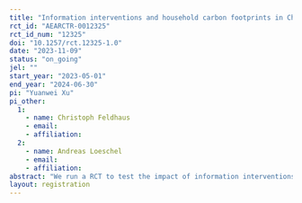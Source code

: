 ```yaml
---
title: "Information interventions and household carbon footprints in China"
rct_id: "AEARCTR-0012325"
rct_id_num: "12325"
doi: "10.1257/rct.12325-1.0"
date: "2023-11-09"
status: "on_going"
jel: ""
start_year: "2023-05-01"
end_year: "2024-06-30"
pi: "Yuanwei Xu"
pi_other:
  1:
    - name: Christoph Feldhaus
    - email: 
    - affiliation: 
  2:
    - name: Andreas Loeschel
    - email: 
    - affiliation: 
abstract: "We run a RCT to test the impact of information interventions on reducing household carbon footprints. A link to access the personalized report on household carbon footprints is sent via a text message. The impact of the following three elements in reducing carbon footprints are tested: (i) the detailed structure of household carbon footprints, (ii) peer comparison, and (iii) personalized feedback. individuals who participated in the baseline survey (N=3,000) are randomized into four groups, with the control group receiving only the carbon footprint amount, treatment group 1 receiving the amount and structure, treatment group 2 the amount and structure plus peer comparison, and treatment group 3 personalized feedback in addition. We calculate carbon footprints based on itemized expenditures on different activites, which are self-reported in online surveys. We would exploit variations within individuals (before and after the information intervention) and between treatment arms to analyze the impact of different information interventions on reducing household carbon footprints. "
layout: registration
---
```


